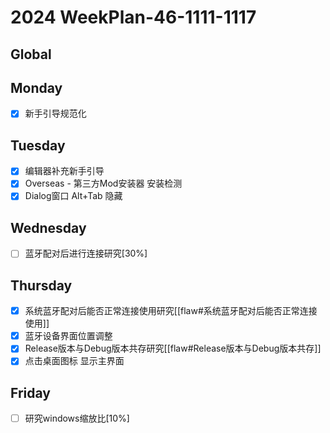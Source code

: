 # 2024 WeekPlan-46-1111-1117

## Global

## Monday

- [x] 新手引导规范化

## Tuesday

- [x] 编辑器补充新手引导
- [x] Overseas - 第三方Mod安装器 安装检测
- [x] Dialog窗口 Alt+Tab 隐藏

## Wednesday

- [ ] 蓝牙配对后进行连接研究[30%]

## Thursday

- [x] 系统蓝牙配对后能否正常连接使用研究[[flaw#系统蓝牙配对后能否正常连接使用]]
- [x] 蓝牙设备界面位置调整
- [x] Release版本与Debug版本共存研究[[flaw#Release版本与Debug版本共存]]
- [x] 点击桌面图标 显示主界面

## Friday

- [ ] 研究windows缩放比[10%]

